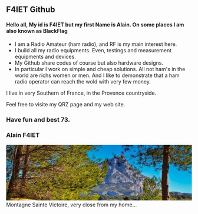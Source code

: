 ## F4IET Github

#### Hello all, My id is F4IET but my first Name is Alain. On some places I am also known as **BlackFlag**


* I am a Radio Amateur (ham radio), and RF is my main interest here.
* I build all my radio equipments. Even, testings and measurement equipments and devices.
* My Github share codes of course but also hardware designs.
* In particular I work on simple and cheap solutions. All not ham's in the world are richs women or men. And I like to demonstrate that a ham radio operator can reach the wold with very few money.

I live in very Southern of France, in the Provence countryside.

Feel free to visite my QRZ page and my web site.

### Have fun and best 73.
### Alain F4IET

![Montagne Sainte Victoire](pic/victoire.jpg)
Montagne Sainte Victoire, very close from my home...

<!---
F4IET/F4IET is a ✨ special ✨ repository because its `README.md` (this file) appears on your GitHub profile.
You can click the Preview link to take a look at your changes.
--->

